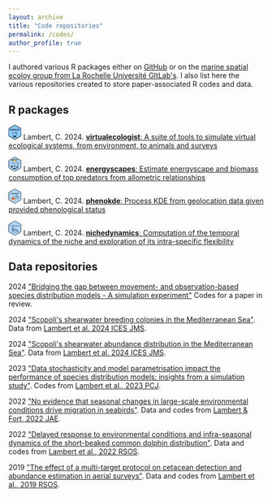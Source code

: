 ```yaml
---
layout: archive
title: "Code repositories"
permalink: /codes/
author_profile: true
---
```


I authored various R packages either on [GitHub](https://github.com/CLambert1) or on the [marine spatial ecoloy group from La Rochelle Université GItLab's](https://gitlab.univ-lr.fr/marine_spatial_ecology/). I also list here the various repositories created to store paper-associated R codes and data.  

R packages
-----------
<img src="/images/logo_simtools.png" alt="simtools" width="5%" height="auto"> Lambert, C. 2024. [**virtualecologist**: A suite of tools to simulate virtual ecological systems, from environment, to animals and surveys](https://clambert1.github.io/virtualecologist)

<img src="/images/logo_energyscapes.png" alt="energyscapes" width="5%" height="auto"> Lambert, C. 2024.  [**energyscapes**: Estimate energyscape and biomass consumption of top predators from allometric relationships](https://github.com/CLambert1/energyscapes)

<img src="/images/logo_phenokde.png" alt="phenokde" width="5%" height="auto"> Lambert, C. 2024.  [**phenokde**: Process KDE from geolocation data given provided phenological status](https://gitlab.univ-lr.fr/marine_spatial_ecology/phenokde) 

<img src="/images/nichedynamics_logo.png" alt="nichedynamics" width="5%" height="auto"> Lambert, C. 2024.  [**nichedynamics**: Computation of the temporal dynamics of the niche and exploration of its intra-specific flexibility](https://gitlab.univ-lr.fr/marine_spatial_ecology/nichedynamics) 


Data repositories
----------------------
2024	["Bridging the gap between movement- and observation-based species distribution models - A simulation experiment"](https://zenodo.org/records/10979066) Codes for a paper in review.

2024 ["Scopoli's shearwater breeding colonies in the Mediterranean Sea"](https://doi.org/10.12770/24f5da71-d49b-4ccc-ae5a-3fac604b2551). Data from [Lambert et al. 2024 ICES JMS](https://academic.oup.com/icesjms/advance-article/doi/10.1093/icesjms/fsae058/7665925#448597616).

2024 ["Scopoli's shearwater abundance distribution in the Mediterranean Sea"](https://doi.org/10.12770/d5bd5c63-b32b-4c55-83f0-9bd678a2ea76). Data from [Lambert et al. 2024 ICES JMS](https://academic.oup.com/icesjms/advance-article/doi/10.1093/icesjms/fsae058/7665925#448597616).

2023	["Data stochasticity and model parametrisation impact the performance of species distribution models: insights from a simulation study"](https://zenodo.org/record/7544441). Codes from [Lambert et al., 2023 PCJ](https://peercommunityjournal.org/articles/10.24072/pcjournal.263/).

2022	["No evidence that seasonal changes in large-scale environmental conditions drive migration in seabirds"](https://zenodo.org/record/6617889). Data and codes from [Lambert & Fort, 2022 JAE](https://doi.org/10.1111/1365-2656.13759).

2022	["Delayed response to environmental conditions and infra-seasonal dynamics of the short-beaked common dolphin distribution"](https://www.seanoe.org/data/00756/86805/). Data and codes from [Lambert et al., 2022 RSOS](https://dx.doi.org/10.1098/rsos.220379).

2019	["The effect of a multi-target protocol on cetacean detection and abundance estimation in aerial surveys"](https://datadryad.org/stash/dataset/doi:10.5061/dryad.pp6g8v3). Data and codes from [Lambert et al., 2019 RSOS](https://royalsocietypublishing.org/doi/10.1098/rsos.190296).


